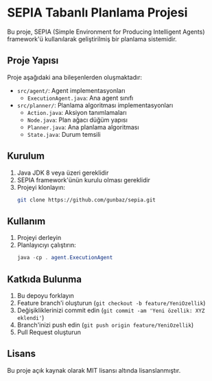 # SEPIA Tabanlı Planlama Projesi

Bu proje, SEPIA (Simple Environment for Producing Intelligent Agents) framework'ü kullanılarak geliştirilmiş bir planlama sistemidir.

## Proje Yapısı

Proje aşağıdaki ana bileşenlerden oluşmaktadır:

- `src/agent/`: Agent implementasyonları
  - `ExecutionAgent.java`: Ana agent sınıfı
- `src/planner/`: Planlama algoritması implementasyonları
  - `Action.java`: Aksiyon tanımlamaları
  - `Node.java`: Plan ağacı düğüm yapısı
  - `Planner.java`: Ana planlama algoritması
  - `State.java`: Durum temsili

## Kurulum

1. Java JDK 8 veya üzeri gereklidir
2. SEPIA framework'ünün kurulu olması gereklidir
3. Projeyi klonlayın:
   ```bash
   git clone https://github.com/gunbaz/sepia.git
   ```

## Kullanım

1. Projeyi derleyin
2. Planlayıcıyı çalıştırın:
   ```java
   java -cp . agent.ExecutionAgent
   ```

## Katkıda Bulunma

1. Bu depoyu forklayın
2. Feature branch'i oluşturun (`git checkout -b feature/YeniOzellik`)
3. Değişikliklerinizi commit edin (`git commit -am 'Yeni özellik: XYZ eklendi'`)
4. Branch'inizi push edin (`git push origin feature/YeniOzellik`)
5. Pull Request oluşturun

## Lisans

Bu proje açık kaynak olarak MIT lisansı altında lisanslanmıştır.
